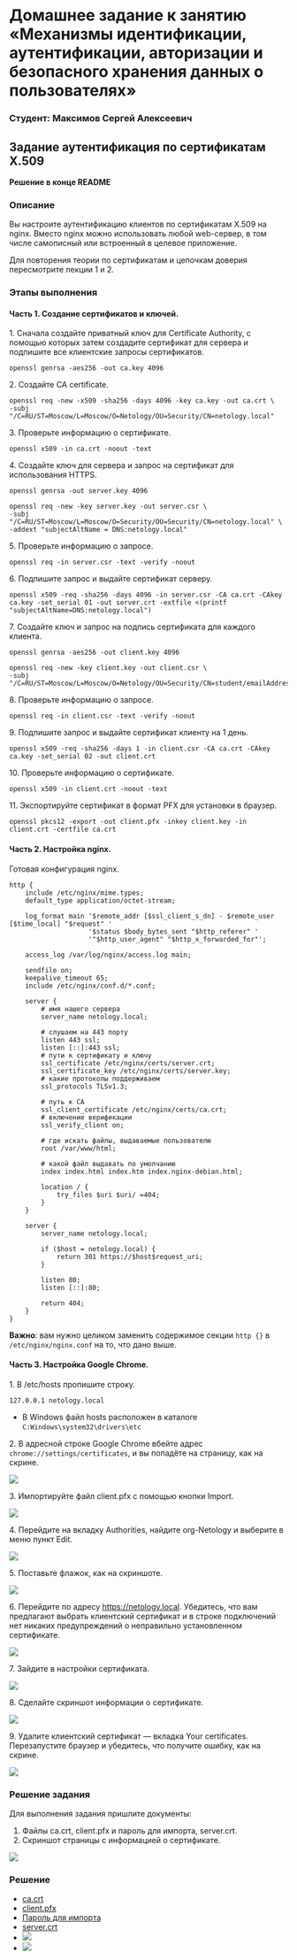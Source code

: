 # Домашнее задание к занятию «Механизмы идентификации, аутентификации, авторизации и безопасного хранения данных о пользователях»

### Студент: Максимов Сергей Алексеевич

## Задание аутентификация по сертификатам X.509

**Решение в конце README**

### Описание

Вы настроите аутентификацию клиентов по сертификатам X.509 на nginx. Вместо nginx можно использовать любой web-сервер, в том числе самописный или встроенный в целевое приложение.

Для повторения теории по сертификатам и цепочкам доверия пересмотрите лекции 1 и 2.

### Этапы выполнения

#### Часть 1. Создание сертификатов и ключей.

1\. Сначала создайте приватный ключ для Certificate Authority, с помощью которых затем создадите сертификат для сервера и подпишите все клиентские запросы сертификатов.

```shell
openssl genrsa -aes256 -out ca.key 4096
```

2\. Создайте CA certificate.

```shell
openssl req -new -x509 -sha256 -days 4096 -key ca.key -out ca.crt \
-subj "/C=RU/ST=Moscow/L=Moscow/O=Netology/OU=Security/CN=netology.local"
```

3\. Проверьте информацию о сертификате.

```shell
openssl x509 -in ca.crt -noout -text
```

4\. Создайте ключ для сервера и запрос на сертификат для использования HTTPS.

```shell
openssl genrsa -out server.key 4096
```

```shell
openssl req -new -key server.key -out server.csr \
-subj "/C=RU/ST=Moscow/L=Moscow/O=Security/OU=Security/CN=netology.local" \
-addext "subjectAltName = DNS:netology.local"
```

5\. Проверьте информацию о запросе.

```shell
openssl req -in server.csr -text -verify -noout
```

6\. Подпишите запрос и выдайте сертификат серверу.

```shell
openssl x509 -req -sha256 -days 4096 -in server.csr -CA ca.crt -CAkey ca.key -set_serial 01 -out server.crt -extfile <(printf "subjectAltName=DNS:netology.local")
```

7\. Создайте ключ и запрос на подпись сертификата для каждого клиента. 

```shell
openssl genrsa -aes256 -out client.key 4096
```

```shell
openssl req -new -key client.key -out client.csr \
-subj "/C=RU/ST=Moscow/L=Moscow/O=Netology/OU=Security/CN=student/emailAddress=student@netology.local"
```

8\. Проверьте информацию о запросе.

```shell
openssl req -in client.csr -text -verify -noout
```

9\. Подпишите запрос и выдайте сертификат клиенту на 1 день.

```shell
openssl x509 -req -sha256 -days 1 -in client.csr -CA ca.crt -CAkey ca.key -set_serial 02 -out client.crt
```

10\. Проверьте информацию о сертификате.

```shell
openssl x509 -in client.crt -noout -text
```

11\. Экспортируйте сертификат в формат PFX для установки в браузер.

```shell
openssl pkcs12 -export -out client.pfx -inkey client.key -in client.crt -certfile ca.crt
```

#### Часть 2. Настройка nginx.

Готовая конфигурация nginx.

```text
http {
    include /etc/nginx/mime.types;
    default_type application/octet-stream;

    log_format main '$remote_addr [$ssl_client_s_dn] - $remote_user [$time_local] "$request" '
                    '$status $body_bytes_sent "$http_referer" '
                    '"$http_user_agent" "$http_x_forwarded_for"';

    access_log /var/log/nginx/access.log main;

    sendfile on;
    keepalive_timeout 65;
    include /etc/nginx/conf.d/*.conf;

    server {
        # имя нашего сервера
        server_name netology.local;

        # слушаем на 443 порту
        listen 443 ssl;
        listen [::]:443 ssl;
        # пути к сертификату и ключу
        ssl_certificate /etc/nginx/certs/server.crt;
        ssl_certificate_key /etc/nginx/certs/server.key;
        # какие протоколы поддерживаем
        ssl_protocols TLSv1.3;
        
        # путь к CA
        ssl_client_certificate /etc/nginx/certs/ca.crt;
        # включение верификации
        ssl_verify_client on;

        # где искать файлы, выдаваемые пользователю
        root /var/www/html;

        # какой файл выдавать по умолчанию
        index index.html index.htm index.nginx-debian.html;

        location / {
            try_files $uri $uri/ =404; 
        }     
    }

    server {
        server_name netology.local;

        if ($host = netology.local) {
            return 301 https://$host$request_uri;
        }

        listen 80;
        listen [::]:80;

        return 404;
    }
}
```

**Важно**: вам нужно целиком заменить содержимое секции `http {}` в `/etc/nginx/nginx.conf` на то, что дано выше.

#### Часть 3. Настройка Google Chrome.

1\. В /etc/hosts пропишите строку.

```text
127.0.0.1 netology.local
```
* В Windows файл hosts расположен в каталоге `C:Windows\system32\drivers\etc`
  
2\. В адресной строке Google Chrome вбейте адрес `chrome://settings/certificates`, и вы попадёте на страницу, как на скрине.

![](pic/01.png)

3\. Импортируйте файл client.pfx с помощью кнопки Import.

![](pic/02.png)

4\. Перейдите на вкладку Authorities, найдите org-Netology и выберите в меню пункт Edit.

![](pic/03.png)

5\. Поставьте флажок, как на скриншоте.

![](pic/04.png)

6\. Перейдите по адресу https://netology.local. Убедитесь, что вам предлагают выбрать клиентский сертификат и в строке
подключений нет никаких предупреждений о неправильно установленном сертификате.

![](pic/05.png)

7\. Зайдите в настройки сертификата.

![](pic/06.png)

8\. Сделайте скриншот информации о сертификате.

![](pic/07.png)

9\. Удалите клиентский сертификат — вкладка Your certificates. Перезапустите браузер и убедитесь, что получите ошибку, как на скрине.

![](pic/08.png)

### Решение задания

Для выполнения задания пришлите документы:

1. Файлы ca.crt, client.pfx и пароль для импорта, server.crt.
2. Скриншот страницы с информацией о сертификате.

![](pic/07.png)

### Решение
* [ca.crt](resources/ca.crt)
* [client.pfx](resources/client.pfx)
* [Пароль для импорта](resources/pass_for_import.ini)
* [server.crt](resources/server.crt)
* ![](resources/cert.png)
* ![](resources/bad_request.png)
